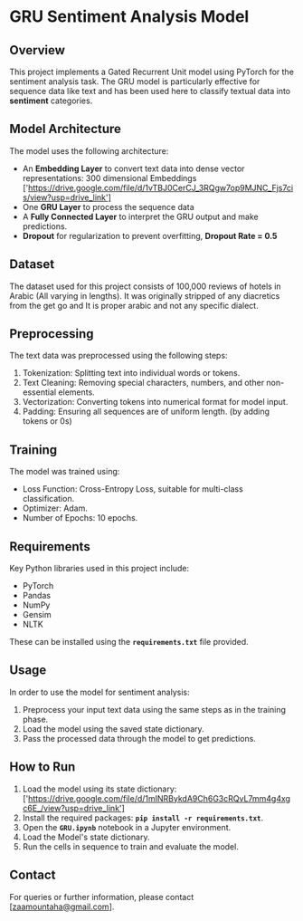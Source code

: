 # GRU Sentiment Analysis Model

## **Overview**

This project implements a Gated Recurrent Unit model using PyTorch for the sentiment analysis task. The GRU model is particularly effective for sequence data like text and has been used here to classify textual data into **sentiment** categories.

## **Model Architecture**

The model uses the following architecture:

- An **Embedding Layer** to convert text data into dense vector representations: 300 dimensional Embeddings ['https://drive.google.com/file/d/1vTBJ0CerCJ_3RQgw7op9MJNC_Fjs7cis/view?usp=drive_link']
- One **GRU Layer** to process the sequence data 
- A **Fully Connected Layer** to interpret the GRU output and make predictions.
- **Dropout** for regularization to prevent overfitting, **Dropout Rate = 0.5**

## **Dataset**

The dataset used for this project consists of 100,000 reviews of hotels in Arabic (All varying in lengths). It was originally stripped of any diacretics from the get go and It is proper arabic and not any specific dialect.

## **Preprocessing**

The text data was preprocessed using the following steps:

1. Tokenization: Splitting text into individual words or tokens.
2. Text Cleaning: Removing special characters, numbers, and other non-essential elements.
3. Vectorization: Converting tokens into numerical format for model input.
4. Padding: Ensuring all sequences are of uniform length. (by adding <PAD> tokens or 0s)

## **Training**

The model was trained using:

- Loss Function: Cross-Entropy Loss, suitable for multi-class classification.
- Optimizer: Adam.
- Number of Epochs: 10 epochs.

## **Requirements**

Key Python libraries used in this project include:

- PyTorch
- Pandas
- NumPy
- Gensim
- NLTK

These can be installed using the **`requirements.txt`** file provided.

## **Usage**

In order to use the model for sentiment analysis:

1. Preprocess your input text data using the same steps as in the training phase.
2. Load the model using the saved state dictionary.
3. Pass the processed data through the model to get predictions.

## **How to Run**

1. Load the model using its state dictionary: ['https://drive.google.com/file/d/1mINRBykdA9Ch6G3cRQvL7mm4g4xgc6E_/view?usp=drive_link']
2. Install the required packages: **`pip install -r requirements.txt`**.
3. Open the **`GRU.ipynb`** notebook in a Jupyter environment.
4. Load the Model's state dictionary.
5. Run the cells in sequence to train and evaluate the model.

## **Contact**

For queries or further information, please contact [zaamountaha@gmail.com].
